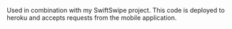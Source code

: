 Used in combination with my SwiftSwipe project. This code is deployed to heroku and accepts requests from the mobile application.
